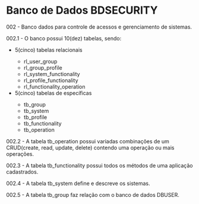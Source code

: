 <html>
 <body>
 <h1>Banco de Dados BDSECURITY</h1>
 <p>002 - Banco dados para controle de acessos e gerenciamento de sistemas.</p>
 <p>002.1 - O banco possui 10(dez) tabelas, sendo:</p>
 <ul>
 <li>5(cinco) tabelas relacionais</li>
 <ul>
 <li>rl_user_group</li>
 <li>rl_group_profile</li>
 <li>rl_system_functionality</li>
 <li>rl_profile_functionality</li>
 <li>rl_functionality_operation</li>
 </ul>
 <li>5(cinco) tabelas de específicas</li>
 <ul>
 <li>tb_group</li>
 <li>tb_system</li>
 <li>tb_profile</li>
 <li>tb_functionality</li>
 <li>tb_operation</li>
 </ul>
 </ul>
 <p>002.2 - A tabela tb_operation possui variadas combinações de um CRUD(create, read, update, delete) contendo uma operação ou mais operações. </p>
 <p>002.3 - A tabela tb_functionality possui todos os métodos de uma aplicação cadastrados.</p>
 <p>002.4 - A tabela tb_system define e descreve os sistemas.</p>
 <p>002.5 - A tabela tb_group faz relação com o banco de dados DBUSER.</p> 
 </body>
</html>
